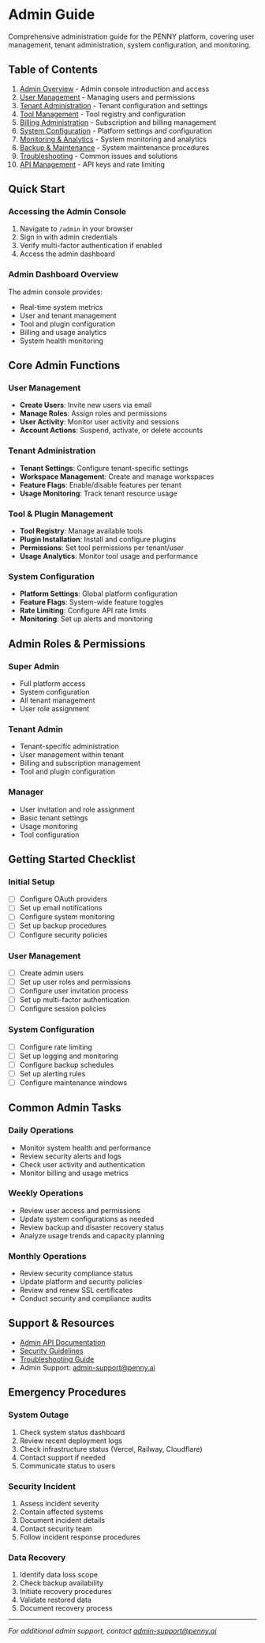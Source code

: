 # Admin Guide

Comprehensive administration guide for the PENNY platform, covering user management, tenant administration, system configuration, and monitoring.

## Table of Contents

1. [Admin Overview](./overview.md) - Admin console introduction and access
2. [User Management](./user-management.md) - Managing users and permissions
3. [Tenant Administration](./tenant-administration.md) - Tenant configuration and settings
4. [Tool Management](./tool-management.md) - Tool registry and configuration
5. [Billing Administration](./billing-administration.md) - Subscription and billing management
6. [System Configuration](./system-configuration.md) - Platform settings and configuration
7. [Monitoring & Analytics](./monitoring.md) - System monitoring and analytics
8. [Backup & Maintenance](./maintenance.md) - System maintenance procedures
9. [Troubleshooting](./troubleshooting.md) - Common issues and solutions
10. [API Management](./api-management.md) - API keys and rate limiting

## Quick Start

### Accessing the Admin Console
1. Navigate to `/admin` in your browser
2. Sign in with admin credentials
3. Verify multi-factor authentication if enabled
4. Access the admin dashboard

### Admin Dashboard Overview
The admin console provides:
- Real-time system metrics
- User and tenant management
- Tool and plugin configuration
- Billing and usage analytics
- System health monitoring

## Core Admin Functions

### User Management
- **Create Users**: Invite new users via email
- **Manage Roles**: Assign roles and permissions
- **User Activity**: Monitor user activity and sessions
- **Account Actions**: Suspend, activate, or delete accounts

### Tenant Administration  
- **Tenant Settings**: Configure tenant-specific settings
- **Workspace Management**: Create and manage workspaces
- **Feature Flags**: Enable/disable features per tenant
- **Usage Monitoring**: Track tenant resource usage

### Tool & Plugin Management
- **Tool Registry**: Manage available tools
- **Plugin Installation**: Install and configure plugins
- **Permissions**: Set tool permissions per tenant/user
- **Usage Analytics**: Monitor tool usage and performance

### System Configuration
- **Platform Settings**: Global platform configuration
- **Feature Flags**: System-wide feature toggles
- **Rate Limiting**: Configure API rate limits
- **Monitoring**: Set up alerts and monitoring

## Admin Roles & Permissions

### Super Admin
- Full platform access
- System configuration
- All tenant management
- User role assignment

### Tenant Admin
- Tenant-specific administration
- User management within tenant
- Billing and subscription management
- Tool and plugin configuration

### Manager
- User invitation and role assignment
- Basic tenant settings
- Usage monitoring
- Tool configuration

## Getting Started Checklist

### Initial Setup
- [ ] Configure OAuth providers
- [ ] Set up email notifications
- [ ] Configure system monitoring
- [ ] Set up backup procedures
- [ ] Configure security policies

### User Management
- [ ] Create admin users
- [ ] Set up user roles and permissions
- [ ] Configure user invitation process
- [ ] Set up multi-factor authentication
- [ ] Configure session policies

### System Configuration
- [ ] Configure rate limiting
- [ ] Set up logging and monitoring
- [ ] Configure backup schedules
- [ ] Set up alerting rules
- [ ] Configure maintenance windows

## Common Admin Tasks

### Daily Operations
- Monitor system health and performance
- Review security alerts and logs
- Check user activity and authentication
- Monitor billing and usage metrics

### Weekly Operations
- Review user access and permissions
- Update system configurations as needed
- Review backup and disaster recovery status
- Analyze usage trends and capacity planning

### Monthly Operations
- Review security compliance status
- Update platform and security policies
- Review and renew SSL certificates
- Conduct security and compliance audits

## Support & Resources

- [Admin API Documentation](../api/admin.md)
- [Security Guidelines](../security/overview.md)
- [Troubleshooting Guide](./troubleshooting.md)
- Admin Support: admin-support@penny.ai

## Emergency Procedures

### System Outage
1. Check system status dashboard
2. Review recent deployment logs
3. Check infrastructure status (Vercel, Railway, Cloudflare)
4. Contact support if needed
5. Communicate status to users

### Security Incident
1. Assess incident severity
2. Contain affected systems
3. Document incident details
4. Contact security team
5. Follow incident response procedures

### Data Recovery
1. Identify data loss scope
2. Check backup availability
3. Initiate recovery procedures
4. Validate restored data
5. Document recovery process

---

*For additional admin support, contact admin-support@penny.ai*